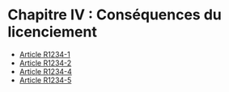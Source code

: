 # Chapitre IV : Conséquences du licenciement

* [Article R1234-1](./LEGIARTI000018537570.md)
* [Article R1234-2](./LEGIARTI000019225838.md)
* [Article R1234-4](./LEGIARTI000018537564.md)
* [Article R1234-5](./LEGIARTI000018537562.md)

